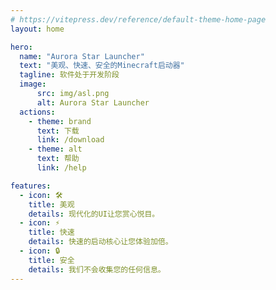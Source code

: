 ```yaml
---
# https://vitepress.dev/reference/default-theme-home-page
layout: home

hero:
  name: "Aurora Star Launcher"
  text: "美观、快速、安全的Minecraft启动器"
  tagline: 软件处于开发阶段
  image:
      src: img/asl.png
      alt: Aurora Star Launcher
  actions:
    - theme: brand
      text: 下载
      link: /download
    - theme: alt
      text: 帮助
      link: /help

features:
  - icon: 🛠️
    title: 美观
    details: 现代化的UI让您赏心悦目。
  - icon: ⚡️
    title: 快速
    details: 快速的启动核心让您体验加倍。
  - icon: 🔒
    title: 安全
    details: 我们不会收集您的任何信息。
---
```



